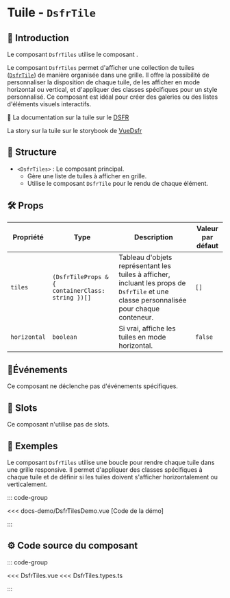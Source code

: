 # Tuile - `DsfrTile`

## 🌟 Introduction

Le composant `DsfrTiles` utilise le composant .

Le composant `DsfrTiles` permet d'afficher une collection de tuiles ([`DsfrTile`](/composants/DsfrTile)) de manière organisée dans une grille. Il offre la possibilité de personnaliser la disposition de chaque tuile, de les afficher en mode horizontal ou vertical, et d'appliquer des classes spécifiques pour un style personnalisé. Ce composant est idéal pour créer des galeries ou des listes d'éléments visuels interactifs.

🏅 La documentation sur la tuile sur le [DSFR](https://www.systeme-de-design.gouv.fr/elements-d-interface/composants/tuile)

<VIcon name="vi-file-type-storybook" /> La story sur la tuile sur le storybook de [VueDsfr](https://storybook.vue-ds.fr/?path=/docs/composants-dsfrtiles--docs)

## 📐 Structure

- `<DsfrTiles>` : Le composant principal.
  - Gère une liste de tuiles à afficher en grille.
  - Utilise le composant `DsfrTile` pour le rendu de chaque élément.

## 🛠️ Props

| Propriété     | Type                                      | Description                                                                         | Valeur par défaut |
|---------------|-------------------------------------------|-------------------------------------------------------------------------------------|-------------------|
| `tiles`       | `(DsfrTileProps & { containerClass: string })[]` | Tableau d'objets représentant les tuiles à afficher, incluant les props de `DsfrTile` et une classe personnalisée pour chaque conteneur. | `[]`              |
| `horizontal`  | `boolean`                                 | Si vrai, affiche les tuiles en mode horizontal.                                      | `false`           |

## 📡Événements

Ce composant ne déclenche pas d'événements spécifiques.

## 🧩 Slots

Ce composant n'utilise pas de slots.

## 📝 Exemples

Le composant `DsfrTiles` utilise une boucle pour rendre chaque tuile dans une grille responsive. Il permet d'appliquer des classes spécifiques à chaque tuile et de définir si les tuiles doivent s'afficher horizontalement ou verticalement.

::: code-group

<Story data-title="Démo" min-h="400px">
  <DsfrTilesDemo />
</Story>

<<< docs-demo/DsfrTilesDemo.vue [Code de la démo]

:::

## ⚙️ Code source du composant

::: code-group

<<< DsfrTiles.vue
<<< DsfrTiles.types.ts

:::

<script setup lang="ts">
import DsfrTilesDemo from './docs-demo/DsfrTilesDemo.vue'
</script>
